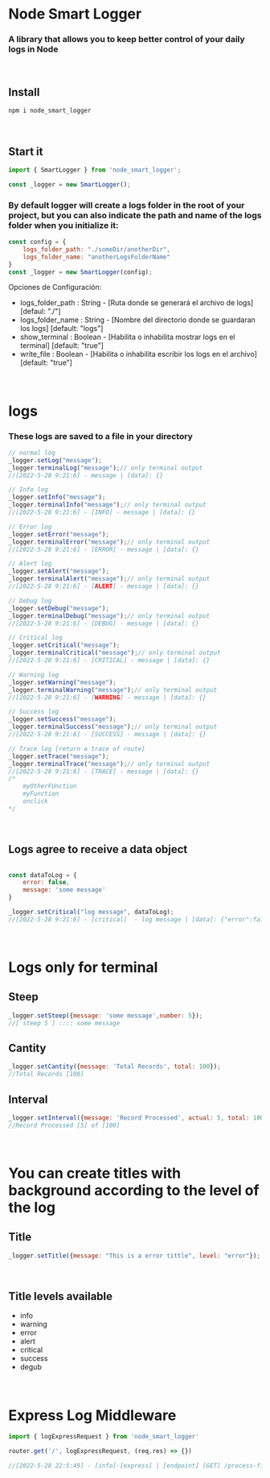 # Node Smart Logger #

### A library that allows you to keep better control of your daily logs in Node
<br/>

## Install
```cmd
npm i node_smart_logger
```
<br/>

## Start it
```javascript
import { SmartLogger } from 'node_smart_logger';

const _logger = new SmartLogger();

```
### By default logger will create a logs folder in the root of your project, but you can also indicate the path and name of the logs folder when you initialize it:

```javascript
const config = {
    logs_folder_path: "./someDir/anotherDir",
    logs_folder_name: "anotherLogsFolderName"
}
const _logger = new SmartLogger(config);
```
Opciones de Configuración:

- logs_folder_path : String - [Ruta donde se generará el archivo de logs] [defaul: "./"]
- logs_folder_name : String - [Nombre del directorio donde se guardaran los logs] [default: "logs"]
- show_terminal : Boolean - [Habilita o inhabilita mostrar logs en el terminal] [default: "true"]
- write_file : Boolean - [Habilita o inhabilita escribir los logs en el archivo] [default: "true"]

<br/>

# logs

### These logs are saved to a file in your directory

```javascript
// normal log
_logger.setLog("message");
_logger.terminalLog("message");// only terminal output
//[2022-5-28 9:21:6] - message | [data]: {}

// Info log
_logger.setInfo("message");
_logger.terminalInfo("message");// only terminal output
//[2022-5-28 9:21:6] - [INFO] - message | [data]: {}

// Error log
_logger.setError("message");
_logger.terminalError("message");// only terminal output
//[2022-5-28 9:21:6] - [ERROR] - message | [data]: {}

// Alert log
_logger.setAlert("message");
_logger.terminalAlert("message");// only terminal output
//[2022-5-28 9:21:6] - [ALERT] - message | [data]: {}

// Debug log
_logger.setDebug("message");
_logger.terminalDebug("message");// only terminal output
//[2022-5-28 9:21:6] - [DEBUG] - message | [data]: {}

// Critical log
_logger.setCritical("message");
_logger.terminalCritical("message");// only terminal output
//[2022-5-28 9:21:6] - [CRITICAL] - message | [data]: {}

// Warning log
_logger.setWarning("message");
_logger.terminalWarning("message");// only terminal output
//[2022-5-28 9:21:6] - [WARNING] - message | [data]: {}

// Success log
_logger.setSuccess("message");
_logger.terminalSuccess("message");// only terminal output
//[2022-5-28 9:21:6] - [SUCCESS] - message | [data]: {}

// Trace log [return a trace of route]
_logger.setTrace("message");
_logger.terminalTrace("message");// only terminal output
//[2022-5-28 9:21:6] - [TRACE] - message | [data]: {}
/*
    myOtherFUnction
    myFunction
    onclick
*/

```
<br/>

## Logs agree to receive a data object
```javascript

const dataToLog = {
    error: false,
    message: 'some message'
}

_logger.setCritical("log message", dataToLog);
//[2022-5-28 9:21:6] - [critical]  - log message | [data]: {"error":false,"message":"some message"}

```

<br/>

# Logs only for terminal

## Steep
```javascript
_logger.setSteep({message: 'some message',number: 5});
//[ steep 5 ] :::: some message
```


## Cantity
```javascript
_logger.setCantity({message: 'Total Records', total: 100});
//Total Records [100]
```


## Interval
```javascript
_logger.setInterval({message: 'Record Processed', actual: 5, total: 100});
//Record Processed [5] of [100]
```

<br/>

# You can create titles with background according to the level of the log

## Title
```javascript
_logger.setTitle({message: "This is a error tittle", level: "error"});

```

<br/>

## Title levels available
<ul>
    <li>info</li>
    <li>warning</li>
    <li>error</li>
    <li>alert</li>
    <li>critical</li>
    <li>success</li>
    <li>degub</li>
</ul>

<br/>

# Express Log Middleware
```javascript
import { logExpressRequest } from 'node_smart_logger'

router.get('/', logExpressRequest, (req,res) => {})

//[2022-5-28 22:5:49] - [info]-[express] | [endpoint] [GET] /process-file/icbc_test |  [headers] {"content-type":"application/json","host":"localhost:3000"} | [params] {"param1":"value1"} | [body] {}
```